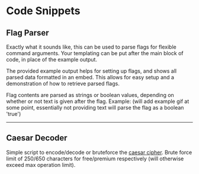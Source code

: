 # Code Snippets

## Flag Parser

Exactly what it sounds like, this can be used to parse flags for flexible command arguments.
Your templating can be put after the main block of code, in place of the example output.

The provided example output helps for setting up flags, and shows all parsed data formatted in an embed.
This allows for easy setup and a demonstration of how to retrieve parsed flags.

Flag contents are parsed as strings or boolean values, depending on whether or not text is given after the flag.
Example: (will add example gif at some point, essentially not providing text will parse the flag as a boolean 'true')

---

## Caesar Decoder

Simple script to encode/decode or bruteforce the [caesar cipher](https://en.wikipedia.org/wiki/Caesar_cipher).
Brute force limit of 250/650 characters for free/premium respectively (will otherwise exceed max operation limit).
